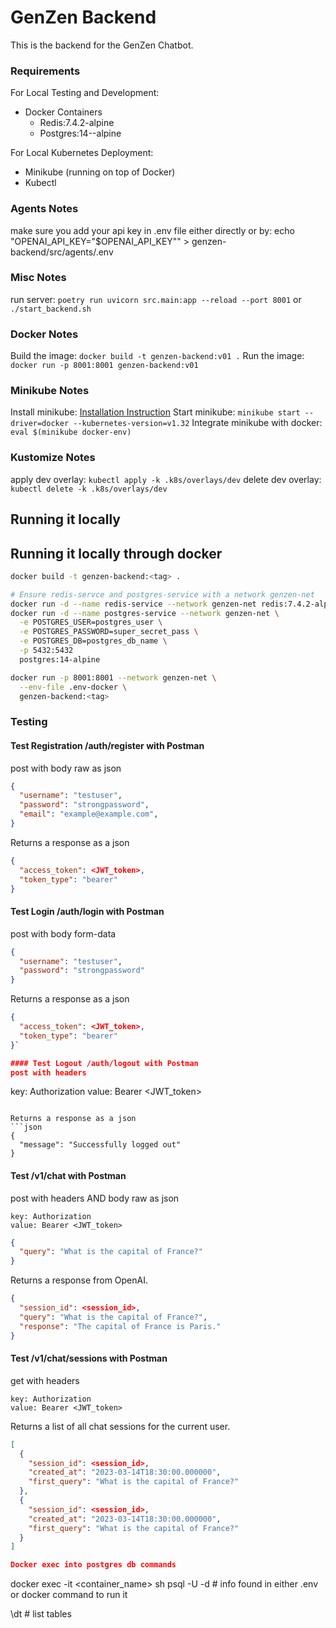 # GenZen Backend

This is the backend for the GenZen Chatbot.

### Requirements
For Local Testing and Development:
- Docker Containers
  - Redis:7.4.2-alpine
  - Postgres:14--alpine

For Local Kubernetes Deployment:
- Minikube (running on top of Docker)
- Kubectl

### Agents Notes
make sure you add your api key in .env file either directly or by:
echo "OPENAI_API_KEY=\"$OPENAI_API_KEY\"" > genzen-backend/src/agents/.env

### Misc Notes
run server: `poetry run uvicorn src.main:app --reload --port 8001` or `./start_backend.sh`

### Docker Notes
Build the image: `docker build -t genzen-backend:v01 .`
Run the image: `docker run -p 8001:8001 genzen-backend:v01`

### Minikube Notes
Install minikube: [Installation Instruction](https://minikube.sigs.k8s.io/docs/start/?arch=%2Fmacos%2Farm64%2Fstable%2Fbinary+download)
Start minikube: `minikube start --driver=docker --kubernetes-version=v1.32`
Integrate minikube with docker: `eval $(minikube docker-env)`

### Kustomize Notes
apply dev overlay: `kubectl apply -k .k8s/overlays/dev`
delete dev overlay: `kubectl delete -k .k8s/overlays/dev`

## Running it locally

## Running it locally through docker
```bash
docker build -t genzen-backend:<tag> .

# Ensure redis-servce and postgres-service with a network genzen-net
docker run -d --name redis-service --network genzen-net redis:7.4.2-alpine
docker run -d --name postgres-service --network genzen-net \
  -e POSTGRES_USER=postgres_user \
  -e POSTGRES_PASSWORD=super_secret_pass \
  -e POSTGRES_DB=postgres_db_name \
  -p 5432:5432
  postgres:14-alpine

docker run -p 8001:8001 --network genzen-net \
  --env-file .env-docker \
  genzen-backend:<tag>
```

### Testing
#### Test Registration /auth/register with Postman
post with body raw as json
```json
{
  "username": "testuser",
  "password": "strongpassword",
  "email": "example@example.com",
}
```

Returns a response as a json
```json
{
  "access_token": <JWT_token>,
  "token_type": "bearer"
}
```

#### Test Login /auth/login with Postman
post with body form-data
```json
{
  "username": "testuser",
  "password": "strongpassword"
}
```

Returns a response as a json
```json
{
  "access_token": <JWT_token>,
  "token_type": "bearer"
}`

#### Test Logout /auth/logout with Postman
post with headers
```
key: Authorization
value: Bearer <JWT_token>
```

Returns a response as a json
```json
{
  "message": "Successfully logged out"
}
```

#### Test /v1/chat with Postman
post with headers AND body raw as json
```
key: Authorization
value: Bearer <JWT_token>
```
```json
{
  "query": "What is the capital of France?"
}
```

Returns a response from OpenAI.
```json
{
  "session_id": <session_id>,
  "query": "What is the capital of France?",
  "response": "The capital of France is Paris."
}
```

#### Test /v1/chat/sessions with Postman
get with headers
```
key: Authorization
value: Bearer <JWT_token>
```

Returns a list of all chat sessions for the current user.
```json
[
  {
    "session_id": <session_id>,
    "created_at": "2023-03-14T18:30:00.000000",
    "first_query": "What is the capital of France?"
  },
  {
    "session_id": <session_id>,
    "created_at": "2023-03-14T18:30:00.000000",
    "first_query": "What is the capital of France?"
  }
]

Docker exec into postgres db commands
```
docker exec -it <container_name> sh
psql -U <db username> -d <database name> # info found in either .env or docker command to run it

\dt # list tables
```
